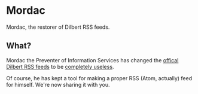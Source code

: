 Mordac
======

Mordac, the restorer of Dilbert RSS feeds.

What?
-----

Mordac the Preventer of Information Services has changed the
[offical Dilbert RSS feeds][] to be [completely useless][].

Of course, he has kept a tool for making a proper RSS (Atom, actually)
feed for himself. We're now sharing it with you.

[offical Dilbert RSS feeds]: http://dilbert.com/rss/
[completely useless]: http://feed.dilbert.com/dilbert/daily_strip
